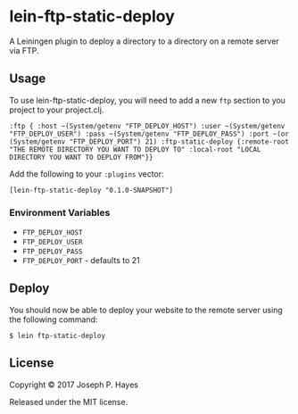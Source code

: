 # lein-ftp-static-deploy

A Leiningen plugin to deploy a directory to a directory on a remote server via FTP.

## Usage

To use lein-ftp-static-deploy, you will need to add a new `ftp` section to you project to your project.clj.

    :ftp { :host ~(System/getenv "FTP_DEPLOY_HOST") :user ~(System/getenv "FTP_DEPLOY_USER") :pass ~(System/getenv "FTP_DEPLOY_PASS") :port ~(or (System/getenv "FTP_DEPLOY_PORT") 21) :ftp-static-deploy {:remote-root "THE REMOTE DIRECTORY YOU WANT TO DEPLOY TO" :local-root "LOCAL DIRECTORY YOU WANT TO DEPLOY FROM"}}

Add the following to your `:plugins` vector:

    [lein-ftp-static-deploy "0.1.0-SNAPSHOT"]

### Environment Variables

* `FTP_DEPLOY_HOST`
* `FTP_DEPLOY_USER`
* `FTP_DEPLOY_PASS`
* `FTP_DEPLOY_PORT` - defaults to 21

## Deploy

You should now be able to deploy your website to the remote server using the following command:

    $ lein ftp-static-deploy

## License

Copyright © 2017 Joseph P. Hayes

Released under the MIT license.
